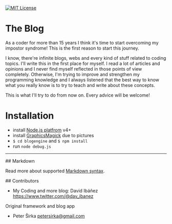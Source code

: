 [![MIT License][license-image]][license-url]

# The Blog

As a coder for more than 15 years I think it's time to start overcoming my impostor syndrome! This is the first reason to start this journey.

I know, there're infinite blogs, webs and every kind of stuff related to coding topics. I'll write this in the first place for myself. I read a lot of articles and opinions and I never find myself reflected in those points of view completely.
Otherwise, I'm trying to improve and strengthen my programming knowledge and I always listened that the best way to know what you really know is to try to teach and write about these concepts.

This is what I'll try to do from now on. Every advice will be welcome!

# Installation

- install [Node.js platfrom](https://nodejs.org/) v4+
- install [GraphicsMagick](http://www.graphicsmagick.org/) due to pictures
- `$ cd blogengine` and `$ npm install`
- run `node debug.js`

---
## Markdown

Read more about supported [Markdown syntax](https://github.com/totaljs/blogengine/blob/master/markdown.txt).

## Contributors

- My Coding and more blog: David Ibáñez https://www.twitter.com/@dav_ibanez

Original framework and blog app 

- Peter Širka <petersirka@gmail.com>

[license-image]: https://img.shields.io/badge/license-MIT-blue.svg?style=flat
[license-url]: license.txt
